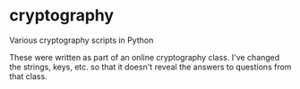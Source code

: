 # cryptography
Various cryptography scripts in Python

These were written as part of an online cryptography class. I've changed the strings, keys, etc. so that it doesn't reveal the answers to questions from that class.

